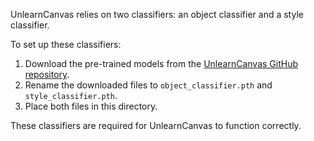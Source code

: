 UnlearnCanvas relies on two classifiers: an object classifier and a style classifier. 

To set up these classifiers:

1. Download the pre-trained models from the [UnlearnCanvas GitHub repository](https://github.com/OPTML-Group/UnlearnCanvas).
2. Rename the downloaded files to `object_classifier.pth` and `style_classifier.pth`.
3. Place both files in this directory.

These classifiers are required for UnlearnCanvas to function correctly.